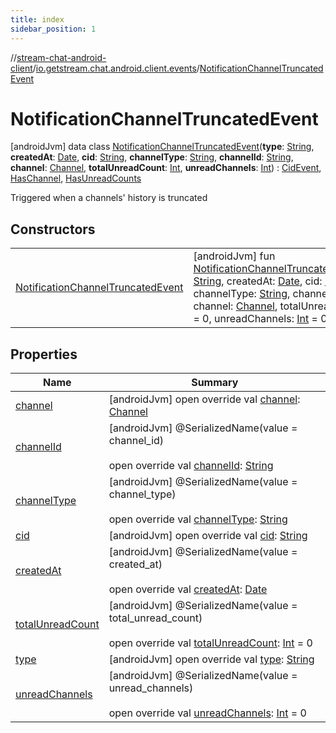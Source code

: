 ```yaml
---
title: index
sidebar_position: 1
---
```

//[stream-chat-android-client](../../../index.md)/[io.getstream.chat.android.client.events](../index.md)/[NotificationChannelTruncatedEvent](index.md)



# NotificationChannelTruncatedEvent  
 [androidJvm] data class [NotificationChannelTruncatedEvent](index.md)(**type**: [String](https://kotlinlang.org/api/latest/jvm/stdlib/kotlin/-string/index.html), **createdAt**: [Date](https://developer.android.com/reference/kotlin/java/util/Date.html), **cid**: [String](https://kotlinlang.org/api/latest/jvm/stdlib/kotlin/-string/index.html), **channelType**: [String](https://kotlinlang.org/api/latest/jvm/stdlib/kotlin/-string/index.html), **channelId**: [String](https://kotlinlang.org/api/latest/jvm/stdlib/kotlin/-string/index.html), **channel**: [Channel](../../io.getstream.chat.android.client.models/Channel/index.md), **totalUnreadCount**: [Int](https://kotlinlang.org/api/latest/jvm/stdlib/kotlin/-int/index.html), **unreadChannels**: [Int](https://kotlinlang.org/api/latest/jvm/stdlib/kotlin/-int/index.html)) : [CidEvent](../CidEvent/index.md), [HasChannel](../HasChannel/index.md), [HasUnreadCounts](../HasUnreadCounts/index.md)

Triggered when a channels' history is truncated

   


## Constructors  
  
| | |
|---|---|
| <a name="io.getstream.chat.android.client.events/NotificationChannelTruncatedEvent/NotificationChannelTruncatedEvent/#kotlin.String#java.util.Date#kotlin.String#kotlin.String#kotlin.String#io.getstream.chat.android.client.models.Channel#kotlin.Int#kotlin.Int/PointingToDeclaration/"></a>[NotificationChannelTruncatedEvent](NotificationChannelTruncatedEvent.md)| <a name="io.getstream.chat.android.client.events/NotificationChannelTruncatedEvent/NotificationChannelTruncatedEvent/#kotlin.String#java.util.Date#kotlin.String#kotlin.String#kotlin.String#io.getstream.chat.android.client.models.Channel#kotlin.Int#kotlin.Int/PointingToDeclaration/"></a> [androidJvm] fun [NotificationChannelTruncatedEvent](NotificationChannelTruncatedEvent.md)(type: [String](https://kotlinlang.org/api/latest/jvm/stdlib/kotlin/-string/index.html), createdAt: [Date](https://developer.android.com/reference/kotlin/java/util/Date.html), cid: [String](https://kotlinlang.org/api/latest/jvm/stdlib/kotlin/-string/index.html), channelType: [String](https://kotlinlang.org/api/latest/jvm/stdlib/kotlin/-string/index.html), channelId: [String](https://kotlinlang.org/api/latest/jvm/stdlib/kotlin/-string/index.html), channel: [Channel](../../io.getstream.chat.android.client.models/Channel/index.md), totalUnreadCount: [Int](https://kotlinlang.org/api/latest/jvm/stdlib/kotlin/-int/index.html) = 0, unreadChannels: [Int](https://kotlinlang.org/api/latest/jvm/stdlib/kotlin/-int/index.html) = 0)   <br/>|


## Properties  
  
|  Name |  Summary | 
|---|---|
| <a name="io.getstream.chat.android.client.events/NotificationChannelTruncatedEvent/channel/#/PointingToDeclaration/"></a>[channel](channel.md)| <a name="io.getstream.chat.android.client.events/NotificationChannelTruncatedEvent/channel/#/PointingToDeclaration/"></a> [androidJvm] open override val [channel](channel.md): [Channel](../../io.getstream.chat.android.client.models/Channel/index.md)   <br/>|
| <a name="io.getstream.chat.android.client.events/NotificationChannelTruncatedEvent/channelId/#/PointingToDeclaration/"></a>[channelId](channelId.md)| <a name="io.getstream.chat.android.client.events/NotificationChannelTruncatedEvent/channelId/#/PointingToDeclaration/"></a> [androidJvm] @SerializedName(value = channel_id)  <br/>  <br/>open override val [channelId](channelId.md): [String](https://kotlinlang.org/api/latest/jvm/stdlib/kotlin/-string/index.html)   <br/>|
| <a name="io.getstream.chat.android.client.events/NotificationChannelTruncatedEvent/channelType/#/PointingToDeclaration/"></a>[channelType](channelType.md)| <a name="io.getstream.chat.android.client.events/NotificationChannelTruncatedEvent/channelType/#/PointingToDeclaration/"></a> [androidJvm] @SerializedName(value = channel_type)  <br/>  <br/>open override val [channelType](channelType.md): [String](https://kotlinlang.org/api/latest/jvm/stdlib/kotlin/-string/index.html)   <br/>|
| <a name="io.getstream.chat.android.client.events/NotificationChannelTruncatedEvent/cid/#/PointingToDeclaration/"></a>[cid](cid.md)| <a name="io.getstream.chat.android.client.events/NotificationChannelTruncatedEvent/cid/#/PointingToDeclaration/"></a> [androidJvm] open override val [cid](cid.md): [String](https://kotlinlang.org/api/latest/jvm/stdlib/kotlin/-string/index.html)   <br/>|
| <a name="io.getstream.chat.android.client.events/NotificationChannelTruncatedEvent/createdAt/#/PointingToDeclaration/"></a>[createdAt](createdAt.md)| <a name="io.getstream.chat.android.client.events/NotificationChannelTruncatedEvent/createdAt/#/PointingToDeclaration/"></a> [androidJvm] @SerializedName(value = created_at)  <br/>  <br/>open override val [createdAt](createdAt.md): [Date](https://developer.android.com/reference/kotlin/java/util/Date.html)   <br/>|
| <a name="io.getstream.chat.android.client.events/NotificationChannelTruncatedEvent/totalUnreadCount/#/PointingToDeclaration/"></a>[totalUnreadCount](totalUnreadCount.md)| <a name="io.getstream.chat.android.client.events/NotificationChannelTruncatedEvent/totalUnreadCount/#/PointingToDeclaration/"></a> [androidJvm] @SerializedName(value = total_unread_count)  <br/>  <br/>open override val [totalUnreadCount](totalUnreadCount.md): [Int](https://kotlinlang.org/api/latest/jvm/stdlib/kotlin/-int/index.html) = 0   <br/>|
| <a name="io.getstream.chat.android.client.events/NotificationChannelTruncatedEvent/type/#/PointingToDeclaration/"></a>[type](type.md)| <a name="io.getstream.chat.android.client.events/NotificationChannelTruncatedEvent/type/#/PointingToDeclaration/"></a> [androidJvm] open override val [type](type.md): [String](https://kotlinlang.org/api/latest/jvm/stdlib/kotlin/-string/index.html)   <br/>|
| <a name="io.getstream.chat.android.client.events/NotificationChannelTruncatedEvent/unreadChannels/#/PointingToDeclaration/"></a>[unreadChannels](unreadChannels.md)| <a name="io.getstream.chat.android.client.events/NotificationChannelTruncatedEvent/unreadChannels/#/PointingToDeclaration/"></a> [androidJvm] @SerializedName(value = unread_channels)  <br/>  <br/>open override val [unreadChannels](unreadChannels.md): [Int](https://kotlinlang.org/api/latest/jvm/stdlib/kotlin/-int/index.html) = 0   <br/>|

